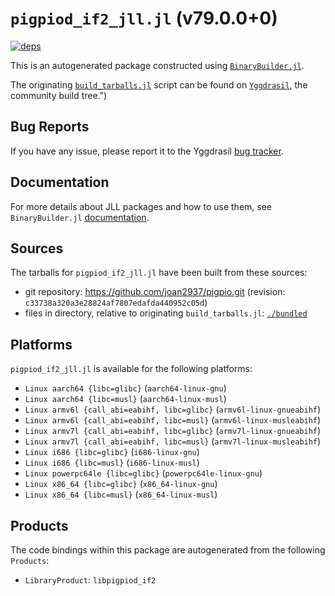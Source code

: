 # `pigpiod_if2_jll.jl` (v79.0.0+0)

[![deps](https://juliahub.com/docs/pigpiod_if2_jll/deps.svg)](https://juliahub.com/ui/Packages/pigpiod_if2_jll/lLC1V?page=2)

This is an autogenerated package constructed using [`BinaryBuilder.jl`](https://github.com/JuliaPackaging/BinaryBuilder.jl).

The originating [`build_tarballs.jl`](https://github.com/JuliaPackaging/Yggdrasil/blob/d9b66498504fbad90b5f1ec74a2ed548447cb9cc/P/pigpiod_if2/build_tarballs.jl) script can be found on [`Yggdrasil`](https://github.com/JuliaPackaging/Yggdrasil/), the community build tree.")

## Bug Reports

If you have any issue, please report it to the Yggdrasil [bug tracker](https://github.com/JuliaPackaging/Yggdrasil/issues).

## Documentation

For more details about JLL packages and how to use them, see `BinaryBuilder.jl` [documentation](https://docs.binarybuilder.org/stable/jll/).

## Sources

The tarballs for `pigpiod_if2_jll.jl` have been built from these sources:

* git repository: https://github.com/joan2937/pigpio.git (revision: `c33738a320a3e28824af7807edafda440952c05d`)
* files in directory, relative to originating `build_tarballs.jl`: [`./bundled`](https://github.com/JuliaPackaging/Yggdrasil/tree/d9b66498504fbad90b5f1ec74a2ed548447cb9cc/P/pigpiod_if2/bundled)

## Platforms

`pigpiod_if2_jll.jl` is available for the following platforms:

* `Linux aarch64 {libc=glibc}` (`aarch64-linux-gnu`)
* `Linux aarch64 {libc=musl}` (`aarch64-linux-musl`)
* `Linux armv6l {call_abi=eabihf, libc=glibc}` (`armv6l-linux-gnueabihf`)
* `Linux armv6l {call_abi=eabihf, libc=musl}` (`armv6l-linux-musleabihf`)
* `Linux armv7l {call_abi=eabihf, libc=glibc}` (`armv7l-linux-gnueabihf`)
* `Linux armv7l {call_abi=eabihf, libc=musl}` (`armv7l-linux-musleabihf`)
* `Linux i686 {libc=glibc}` (`i686-linux-gnu`)
* `Linux i686 {libc=musl}` (`i686-linux-musl`)
* `Linux powerpc64le {libc=glibc}` (`powerpc64le-linux-gnu`)
* `Linux x86_64 {libc=glibc}` (`x86_64-linux-gnu`)
* `Linux x86_64 {libc=musl}` (`x86_64-linux-musl`)

## Products

The code bindings within this package are autogenerated from the following `Products`:

* `LibraryProduct`: `libpigpiod_if2`
